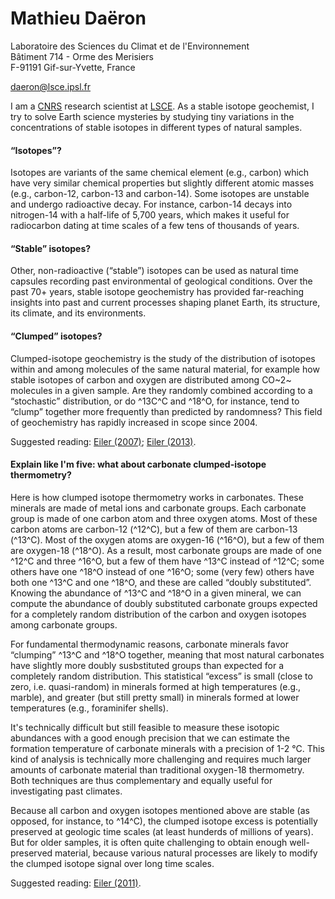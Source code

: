 # Mathieu Daëron

Laboratoire des Sciences du Climat et de l'Environnement <br>
Bâtiment 714 - Orme des Merisiers <br>
F-91191 Gif-sur-Yvette, France

[daeron@lsce.ipsl.fr](mailto:daeron@lsce.ipsl.fr)

I am a [CNRS] research scientist at [LSCE].
As a stable isotope geochemist, I try to solve Earth science mysteries by studying tiny variations in the concentrations of stable isotopes in different types of natural samples.

[CNRS]: http://en.wikipedia.org/wiki/CNRS
[LSCE]: https://www.lsce.ipsl.fr/en

#### “Isotopes”?

Isotopes are variants of the same chemical element (e.g., carbon) which have very similar chemical properties but slightly different atomic masses (e.g., carbon-12, carbon-13 and carbon-14). Some isotopes are unstable and undergo radioactive decay. For instance, carbon-14 decays into nitrogen-14 with a half-life of 5,700 years, which makes it useful for radiocarbon dating at time scales of a few tens of thousands of years.

#### “Stable” isotopes?

Other, non-radioactive (“stable”) isotopes can be used as natural time capsules recording past environmental of geological conditions. Over the past 70+ years, stable isotope geochemistry has provided far-reaching insights into past and current processes shaping planet Earth, its structure, its climate, and its environments.

#### “Clumped” isotopes?

Clumped-isotope geochemistry is the study of the distribution of isotopes within and among molecules of the same natural material, for example how stable isotopes of carbon and oxygen are distributed among CO~2~ molecules in a given sample. Are they randomly combined according to a “stochastic” distribution, or do ^13C^C and ^18^O, for instance, tend to “clump” together more frequently than predicted by randomness? This field of geochemistry has rapidly increased in scope since 2004.

Suggested reading: [Eiler (2007)](https://doi.org/10.1016/j.epsl.2007.08.020); [Eiler (2013)](https:/doi.org/10.1016/j.quascirev.2011.09.001).

#### Explain like I'm five: what about carbonate clumped-isotope thermometry?

Here is how clumped isotope thermometry works in carbonates. These minerals are made of metal ions and carbonate groups. Each carbonate group is made of one carbon atom and three oxygen atoms. Most of these carbon atoms are carbon-12 (^12^C), but a few of them are carbon-13 (^13^C). Most of the oxygen atoms are oxygen-16 (^16^O), but a few of them are oxygen-18 (^18^O). As a result, most carbonate groups are made of one ^12^C and three ^16^O, but a few of them have ^13^C instead of ^12^C; some others have one ^18^O instead of one ^16^O; some (very few) others have both one ^13^C and one ^18^O, and these are called “doubly substituted”. Knowing the abundance of ^13^C and ^18^O in a given mineral, we can compute the abundance of doubly substituted carbonate groups expected for a completely random distribution of the carbon and oxygen isotopes among carbonate groups.

For fundamental thermodynamic reasons, carbonate minerals favor “clumping” ^13^C and ^18^O together, meaning that most natural carbonates have slightly more doubly susbstituted groups than expected for a completely random distribution. This statistical “excess” is small (close to zero, i.e. quasi-random) in minerals formed at high temperatures (e.g., marble), and greater (but still pretty small) in minerals formed at lower temperatures (e.g., foraminifer shells).

It's technically difficult but still feasible to measure these isotopic abundances with a good enough precision that we can estimate the formation temperature of carbonate minerals with a precision of 1-2 °C. This kind of analysis is technically more challenging and requires much larger amounts of carbonate material than traditional oxygen-18 thermometry. Both techniques are thus complementary and equally useful for investigating past climates.

Because all carbon and oxygen isotopes mentioned above are stable (as opposed, for instance, to ^14^C), the clumped isotope excess is potentially preserved at geologic time scales (at least hunderds of millions of years). But for older samples, it is often quite challenging to obtain enough well-preserved material, because various natural processes are likely to modify the clumped isotope signal over long time scales.

Suggested reading: [Eiler (2011)](https://doi.org/10.1016/j.quascirev.2011.09.001).

